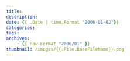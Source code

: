```yaml
---
title: 
description: 
date: {{ .Date | time.Format "2006-01-02"}}
categories: 
tags: 
archives:
    - {{ now.Format "2006/01" }}
thumbnail: /images/{{.File.BaseFileName}}.png
---
```


